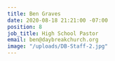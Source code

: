 ```yaml
---
title: Ben Graves
date: 2020-08-18 21:21:00 -07:00
position: 8
job_title: High School Pastor
email: ben@daybreakchurch.org
image: "/uploads/DB-Staff-2.jpg"
---
```


